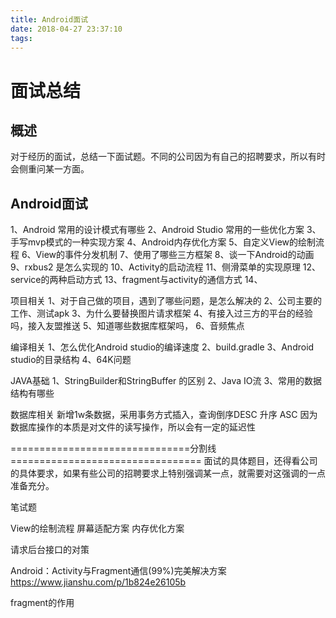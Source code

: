 ```yaml
---
title: Android面试
date: 2018-04-27 23:37:10
tags:
---
```

# 面试总结
## 概述
对于经历的面试，总结一下面试题。不同的公司因为有自己的招聘要求，所以有时会侧重问某一方面。

## Android面试
1、Android 常用的设计模式有哪些
2、Android Studio 常用的一些优化方案
3、手写mvp模式的一种实现方案
4、Android内存优化方案
5、自定义View的绘制流程
6、View的事件分发机制
7、使用了哪些三方框架 
8、谈一下Android的动画
9、rxbus2 是怎么实现的
10、Activity的启动流程
11、侧滑菜单的实现原理
12、service的两种启动方式
13、fragment与activity的通信方式
14、

项目相关
1、对于自己做的项目，遇到了哪些问题，是怎么解决的
2、公司主要的工作、测试apk
3、为什么要替换图片请求框架
4、有接入过三方的平台的经验吗，接入友盟推送
5、知道哪些数据库框架吗，
6、音频焦点


编译相关
1、怎么优化Android studio的编译速度
2、build.gradle
3、Android studio的目录结构
4、64K问题


JAVA基础
1、StringBuilder和StringBuffer 的区别
2、Java IO流
3、常用的数据结构有哪些


数据库相关
新增1w条数据，采用事务方式插入，查询倒序DESC 升序 ASC
因为数据库操作的本质是对文件的读写操作，所以会有一定的延迟性


===============================分割线=================================
面试的具体题目，还得看公司的具体要求，如果有些公司的招聘要求上特别强调某一点，就需要对这强调的一点准备充分。

笔试题

View的绘制流程
屏幕适配方案
内存优化方案

请求后台接口的对策

Android：Activity与Fragment通信(99%)完美解决方案
https://www.jianshu.com/p/1b824e26105b

fragment的作用
